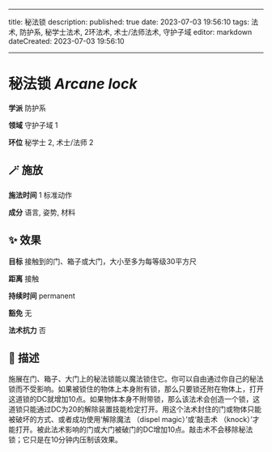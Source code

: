 
---
title: 秘法锁
description: 
published: true
date: 2023-07-03 19:56:10
tags: 法术, 防护系, 秘学士法术, 2环法术, 术士/法师法术, 守护子域
editor: markdown
dateCreated: 2023-07-03 19:56:10

---

# **秘法锁** *Arcane lock*

**学派** 防护系 

**领域** 守护子域 1

**环位** 秘学士 2, 术士/法师 2

## 🪄 施放

**施法时间** 1 标准动作

**成分** 语言, 姿势, 材料

## ✨ 效果 

**目标** 接触到的门、箱子或大门，大小至多为每等级30平方尺 

**距离** 接触  

**持续时间** permanent 

**豁免** 无

**法术抗力** 否

## 📖 描述

施展在门、箱子、大门上的秘法锁能以魔法锁住它。你可以自由通过你自己的秘法锁而不受影响。如果被锁住的物体上本身附有锁，那么只要锁还附在物体上，打开这道锁的DC就增加10点。如果物体本身不附带锁，那么该法术会创造一个锁，这道锁只能通过DC为20的解除装置技能检定打开。用这个法术封住的门或物体只能被破坏的方式、或者成功使用‘解除魔法 （dispel magic）’或‘敲击术 （knock）’才能打开。被此法术影响的门或大门被破门的DC增加10点。敲击术不会移除秘法锁；它只是在10分钟内压制该效果。
    